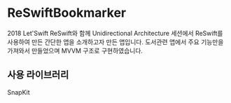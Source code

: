 # ReSwiftBookmarker
2018 Let'Swift ReSwift와 함께 Unidirectional Architecture 세션에서 ReSwift를 사용하여 만든 간단한 앱을 소개하고자 만든 앱입니다.
도서관련 앱에서 주요 기능만을 가져와서 만들었으며 MVVM 구조로 구현하였습니다.

## 사용 라이브러리

SnapKit
